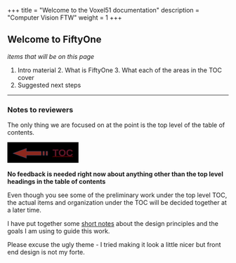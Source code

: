 +++
title = "Welcome to the Voxel51 documentation"
description = "Computer Vision FTW"
weight = 1
+++

## Welcome to FiftyOne
_items that will be on this page_

1. Intro material
   2. What is FiftyOne
   3. What each of the areas in the TOC cover
2. Suggested next steps

--------------

### Notes to reviewers
The only thing we are focused on at the point is the top level of the table of contents.

<img align="left;" src="toc_arrow.png">

**No feedback is needed right now about anything other than the top level headings in the table of contents**

Even though you see some of the preliminary work  under the top level TOC, the actual items and organization under the TOC will be decided together at a later time. 

I have put together some [short notes](notes.md) about the design principles and the goals I am using to guide this work. 

Please excuse the ugly theme - I tried making it look a little nicer but front end design is not my forte. 


 